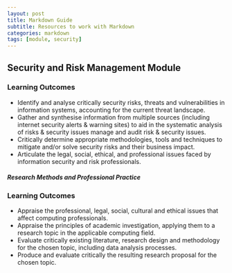 ```yaml
---
layout: post
title: Markdown Guide
subtitle: Resources to work with Markdown
categories: markdown
tags: [module, security]
---
```


## Security and Risk Management Module


### Learning Outcomes

<ul>
  <li>Identify and analyse critically security risks, threats and vulnerabilities in information systems, accounting for the current threat landscape.</li>
  <li>Gather and synthesise information from multiple sources (including internet security alerts & warning sites) to aid in the systematic analysis of risks & security issues manage and audit risk & security issues.</li>
  <li>Critically determine appropriate methodologies, tools and techniques to mitigate and/or solve security risks and their business impact.</li>
  <li>Articulate the legal, social, ethical, and professional issues faced by information security and risk professionals.
</li>
</ul>

##### Research Methods and Professional Practice

### Learning Outcomes

<ul>
  <li>Appraise the professional, legal, social, cultural and ethical issues that affect computing professionals.</li>
  <li>Appraise the principles of academic investigation, applying them to a research topic in the applicable computing field.</li>
  <li>Evaluate critically existing literature, research design and methodology for the chosen topic, including data analysis processes.</li>
  <li>Produce and evaluate critically the resulting research proposal for the chosen topic.</li>
</ul>

